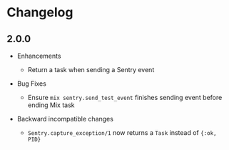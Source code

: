 # Changelog

## 2.0.0

* Enhancements
  * Return a task when sending a Sentry event

* Bug Fixes
  * Ensure `mix sentry.send_test_event` finishes sending event before ending Mix task

* Backward incompatible changes
  * `Sentry.capture_exception/1` now returns a `Task` instead of `{:ok, PID}`
